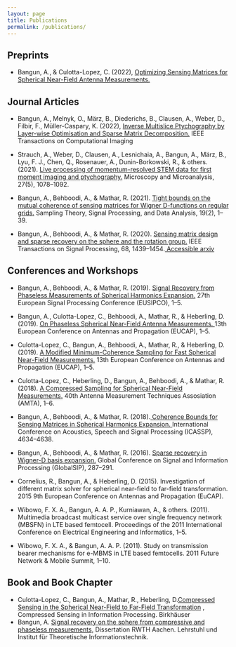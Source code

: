 ```yaml
---
layout: page
title: Publications
permalink: /publications/
---
```



## Preprints
- Bangun, A., & Culotta-Lopez, C. (2022),  <a href="https://arxiv.org/abs/2206.02181"> Optimizing Sensing Matrices for Spherical Near-Field Antenna Measurements.</a>

## Journal Articles
- Bangun, A., Melnyk, O., März, B., Diederichs, B., Clausen, A., Weber, D., Filbir, F., Müller-Caspary, K. (2022), <a href="https://ieeexplore.ieee.org/document/9936607">  Inverse Multislice Ptychography by Layer-wise Optimisation and Sparse Matrix Decomposition.</a> IEEE Transactions on Computational Imaging

- Strauch, A., Weber, D., Clausen, A., Lesnichaia, A., Bangun, A., März, B., Lyu, F. J., Chen, Q., Rosenauer, A.,   Dunin-Borkowski, R., & others. (2021). <a href="https://www.cambridge.org/core/journals/microscopy-and-microanalysis/article/live-processing-of-momentumresolved-stem-data-for-first-moment-imaging-and-ptychography/5FDD47E708AC82B22ADDB0A074108213">Live processing of momentum-resolved STEM data for first moment imaging and  ptychography.</a> Microscopy and Microanalysis, 27(5), 1078–1092.

- Bangun, A., Behboodi, A., & Mathar, R. (2021). <a href="https://link.springer.com/article/10.1007/s43670-021-00006-2"> Tight bounds on the mutual coherence of sensing matrices for Wigner D-functions on regular grids.</a> Sampling Theory, Signal Processing, and Data Analysis, 19(2), 1–39. 

- Bangun, A., Behboodi, A., & Mathar, R. (2020).  <a href="https://ieeexplore.ieee.org/document/8995561">  Sensing matrix design and sparse recovery on the sphere and the rotation  group.</a>  IEEE Transactions on Signal Processing, 68, 1439–1454.<a href="https://arxiv.org/abs/1904.11596"> Accessible arxiv </a>
 

## Conferences and Workshops
-  Bangun, A., Behboodi, A., & Mathar, R. (2019). <a href="https://ieeexplore.ieee.org/document/8902696"> Signal Recovery from Phaseless Measurements of Spherical Harmonics Expansion.</a> 27th European Signal Processing Conference (EUSIPCO), 1–5.

-  Bangun, A., Culotta-Lopez, C., Behboodi, A., Mathar, R., & Heberling, D. (2019). <a href=" https://ieeexplore.ieee.org/document/8740316"> On Phaseless Spherical Near-Field Antenna Measurements. </a>  13th European Conference on Antennas and Propagation (EUCAP), 1–5.

- Culotta-Lopez, C., Bangun, A., Behboodi, A., Mathar, R., & Heberling, D. (2019). <a href="https://ieeexplore.ieee.org/document/8739317 ">A Modified Minimum-Coherence Sampling for Fast Spherical Near-Field Measurements.</a>  13th European Conference on Antennas and Propagation (EUCAP), 1–5.

- Culotta-Lopez, C., Heberling, D., Bangun, A., Behboodi, A., & Mathar, R. (2018). <a href=" https://ieeexplore.ieee.org/document/8604211">A Compressed Sampling for Spherical Near-Field Measurements.</a>  40th Antenna Measurement Techniques Assosiation (AMTA), 1–6.

- Bangun, A., Behboodi, A., & Mathar, R. (2018).<a href="https://ieeexplore.ieee.org/abstract/document/8461805 "> Coherence Bounds for Sensing Matrices in Spherical Harmonics Expansion. </a> International Conference on Acoustics, Speech and Signal Processing (ICASSP), 4634–4638.

- Bangun, A., Behboodi, A., & Mathar, R. (2016). <a href="https://ieeexplore.ieee.org/abstract/document/7905849 "> Sparse recovery in Wigner-D basis expansion.</a>  Global Conference on Signal and Information Processing (GlobalSIP), 287–291.

- Cornelius, R., Bangun, A., & Heberling, D. (2015). Investigation of different matrix solver for spherical near-field to far-field transformation. 2015 9th European Conference on Antennas and Propagation (EuCAP).
    
- Wibowo, F. X. A., Bangun, A. A. P., Kurniawan, A., & others. (2011). Multimedia broadcast multicast service over single frequency network (MBSFN) in LTE based femtocell. Proceedings of the 2011 International Conference on Electrical Engineering and Informatics, 1–5.

- Wibowo, F. X. A., & Bangun, A. A. P. (2011). Study on transmission bearer mechanisms for e-MBMS in LTE based femtocells. 2011 Future Network & Mobile Summit, 1–10.

## Book and Book Chapter

- Culotta-Lopez, C., Bangun, A., Mathar, R., Heberling, D.<a href="https://link.springer.com/chapter/10.1007/978-3-031-09745-4_16">Compressed Sensing in the Spherical Near-Field to Far-Field Transformation</a> , Compressed Sensing in Information Processing. Birkhäuser
- Bangun, A. <a href="https://publications.rwth-aachen.de/record/785206/">Signal recovery on the sphere from compressive and phaseless measurements,</a>  Dissertation RWTH Aachen. Lehrstuhl und Institut für Theoretische Informationstechnik.
